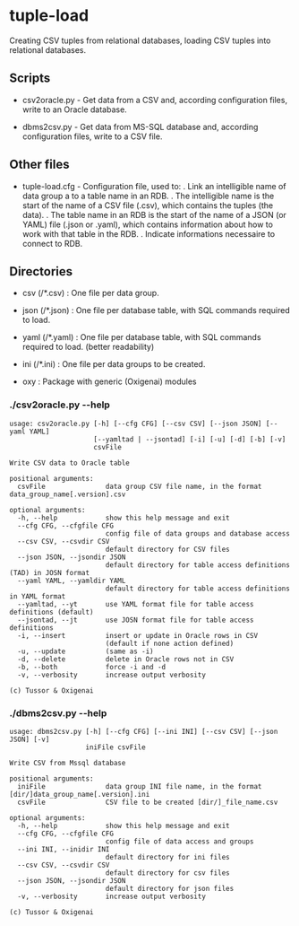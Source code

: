 # tuple-load

Creating CSV tuples from relational databases, loading CSV tuples into relational databases.

## Scripts

- csv2oracle.py - Get data from a CSV and, according configuration files, write to an Oracle database.

- dbms2csv.py - Get data from MS-SQL database and, according configuration files, write to a CSV file.

## Other files

- tuple-load.cfg - Configuration file, used to:
. Link an intelligible name of data group a to a table name in an RDB.
  . The intelligible name is the start of the name of a CSV file (.csv), which contains the tuples (the data).
  . The table name in an RDB is the start of the name of a JSON (or YAML) file (.json or .yaml), which contains information about how to work with that table in the RDB.
. Indicate informations necessaire to connect to RDB.

## Directories

- csv (/\*.csv) : One file per data group.

- json (/\*.json) : One file per database table, with SQL commands required to load.

- yaml (/\*.yaml) : One file per database table, with SQL commands required to load. (better readability)

- ini (/\*.ini) : One file per data groups to be created.

- oxy : Package with generic (Oxigenai) modules

### ./csv2oracle.py --help

```
usage: csv2oracle.py [-h] [--cfg CFG] [--csv CSV] [--json JSON] [--yaml YAML]
                     [--yamltad | --jsontad] [-i] [-u] [-d] [-b] [-v]
                     csvFile

Write CSV data to Oracle table

positional arguments:
  csvFile               data group CSV file name, in the format data_group_name[.version].csv

optional arguments:
  -h, --help            show this help message and exit
  --cfg CFG, --cfgfile CFG
                        config file of data groups and database access
  --csv CSV, --csvdir CSV
                        default directory for CSV files
  --json JSON, --jsondir JSON
                        default directory for table access definitions (TAD) in JOSN format
  --yaml YAML, --yamldir YAML
                        default directory for table access definitions in YAML format
  --yamltad, --yt       use YAML format file for table access definitions (default)
  --jsontad, --jt       use JOSN format file for table access definitions
  -i, --insert          insert or update in Oracle rows in CSV
                        (default if none action defined)
  -u, --update          (same as -i)
  -d, --delete          delete in Oracle rows not in CSV
  -b, --both            force -i and -d
  -v, --verbosity       increase output verbosity

(c) Tussor & Oxigenai
```

### ./dbms2csv.py --help

```
usage: dbms2csv.py [-h] [--cfg CFG] [--ini INI] [--csv CSV] [--json JSON] [-v]
                   iniFile csvFile

Write CSV from Mssql database

positional arguments:
  iniFile               data group INI file name, in the format [dir/]data_group_name[.version].ini
  csvFile               CSV file to be created [dir/]_file_name.csv

optional arguments:
  -h, --help            show this help message and exit
  --cfg CFG, --cfgfile CFG
                        config file of data access and groups
  --ini INI, --inidir INI
                        default directory for ini files
  --csv CSV, --csvdir CSV
                        default directory for csv files
  --json JSON, --jsondir JSON
                        default directory for json files
  -v, --verbosity       increase output verbosity

(c) Tussor & Oxigenai
```
